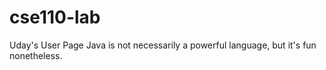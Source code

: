 # cse110-lab
Uday's User Page
Java is not necessarily a powerful language, but it's fun nonetheless.
